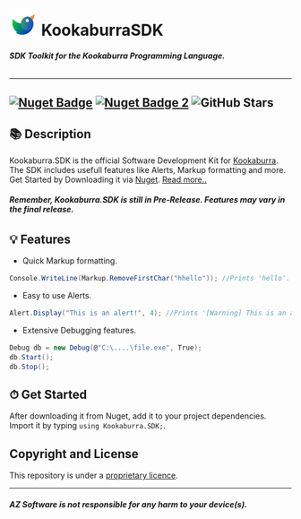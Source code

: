 ![Logo](https://raw.githubusercontent.com/AZProductions/Kookaburra/main/.github/icons/cover_art.png) **KookaburraSDK**
=======
###### ***SDK Toolkit for the Kookaburra Programming Language.***

----

[![Nuget Badge](https://img.shields.io/nuget/v/Kookaburra.SDK)](https://www.nuget.org/packages/Kookaburra.SDK)
[![Nuget Badge 2](https://img.shields.io/nuget/dt/Kookaburra.SDK)](https://www.nuget.org/stats/packages/Kookaburra.SDK?groupby=Version)
![GitHub Stars](https://img.shields.io/github/stars/AZProductions/KookaburraSDK)
----

## 📚 Description
Kookaburra.SDK is the official Software Development Kit for [Kookaburra](https://github.com/AZProductions/Kookaburra). The SDK includes usefull features like Alerts, Markup formatting and more. Get Started by Downloading it via [Nuget](https://www.nuget.org/packages/Kookaburra.SDK). [Read more..](https://github.com/AZProductions/KookaburraSDK/blob/main/README.md#-get-started)

###### **Remember, Kookaburra.SDK is still in Pre-Release. Features may vary in the final release.**

## 💡 Features
- Quick Markup formatting.
```c# 
Console.WriteLine(Markup.RemoveFirstChar("hhello")); //Prints 'hello'.
```
- Easy to use Alerts.
```c#
Alert.Display("This is an alert!", 4); //Prints '[Warning] This is an alert!'.
```
- Extensive Debugging features.
```c#
Debug db = new Debug(@"C:\....\file.exe", True);
db.Start();
db.Stop();
```

## ⏱ Get Started
After downloading it from Nuget, add it to your project dependencies. Import it by typing `using Kookaburra.SDK;`.

## Copyright and License

This repository is under a [proprietary licence](https://github.com/AZProductions/Kookaburra/blob/main/LICENCE).

----

##### ***AZ Software is not responsible for any harm to your device(s).***
